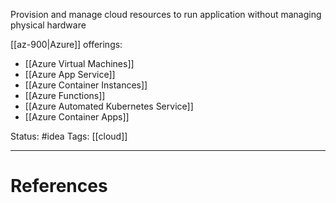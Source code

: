 Provision and manage cloud resources to run application without managing physical hardware

[[az-900|Azure]] offerings:
- [[Azure Virtual Machines]] 
- [[Azure App Service]] 
- [[Azure Container Instances]] 
- [[Azure Functions]]
- [[Azure Automated Kubernetes Service]]
- [[Azure Container Apps]]


Status: #idea
Tags: [[cloud]]

---
# References